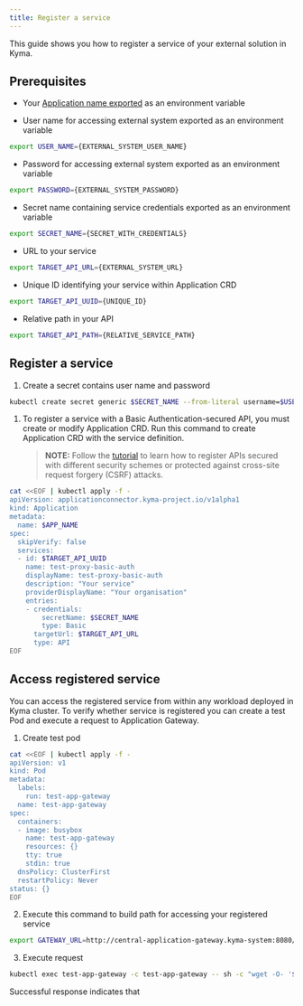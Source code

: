 ```yaml
---
title: Register a service
---
```

This guide shows you how to register a service of your external solution in Kyma.

## Prerequisites

- Your [Application name exported](ac-01-create-application.md#prerequisites) as an environment variable

- User name for accessing external system exported as an environment variable

```bash
export USER_NAME={EXTERNAL_SYSTEM_USER_NAME}
```

- Password for accessing external system exported as an environment variable

```bash
export PASSWORD={EXTERNAL_SYSTEM_PASSWORD}
```

- Secret name containing service credentials exported as an environment variable

```bash
export SECRET_NAME={SECRET_WITH_CREDENTIALS}
```

- URL to your service 

```bash
export TARGET_API_URL={EXTERNAL_SYSTEM_URL}
```

- Unique ID identifying your service within Application CRD

```bash
export TARGET_API_UUID={UNIQUE_ID}
```

- Relative path in your API

```bash
export TARGET_API_PATH={RELATIVE_SERVICE_PATH}
```

## Register a service

1. Create a secret contains user name and password

```bash
kubectl create secret generic $SECRET_NAME --from-literal username=$USER_NAME --from-literal password=$PASSWORD -n kyma-integration
```

1. To register a service with a Basic Authentication-secured API, you must create or modify Application CRD. Run this command to create Application CRD with the service definition.

   >**NOTE:** Follow the [tutorial](ac-04-register-secured-api.md) to learn how to register APIs secured with different security schemes or protected against cross-site request forgery (CSRF) attacks.

```bash
cat <<EOF | kubectl apply -f -
apiVersion: applicationconnector.kyma-project.io/v1alpha1
kind: Application
metadata:
  name: $APP_NAME
spec:
  skipVerify: false
  services:
  - id: $TARGET_API_UUID
    name: test-proxy-basic-auth
    displayName: test-proxy-basic-auth
    description: "Your service"
    providerDisplayName: "Your organisation"
    entries:
    - credentials:
        secretName: $SECRET_NAME
        type: Basic
      targetUrl: $TARGET_API_URL
      type: API
EOF
```

## Access registered service 

You can access the registered service from within any workload deployed in Kyma cluster. To verify whether service is registered you can create a test Pod and execute a request to Application Gateway.   

1. Create test pod 

```bash
cat <<EOF | kubectl apply -f -
apiVersion: v1
kind: Pod
metadata:
  labels:
    run: test-app-gateway
  name: test-app-gateway
spec:
  containers:
  - image: busybox
    name: test-app-gateway
    resources: {}
    tty: true
    stdin: true
  dnsPolicy: ClusterFirst
  restartPolicy: Never
status: {}
EOF
```

2. Execute this command to build path for accessing your registered service

```bash
export GATEWAY_URL=http://central-application-gateway.kyma-system:8080/$APP_NAME/test-proxy-basic-auth/$TARGET_API_PATH
```

3. Execute request 

```bash
kubectl exec test-app-gateway -c test-app-gateway -- sh -c "wget -O- '$GATEWAY_URL'"
```

   Successful response indicates that 